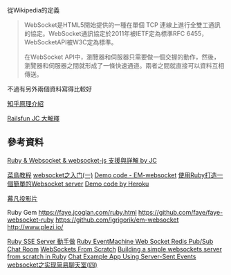 從Wikipedia的定義
> WebSocket是HTML5開始提供的一種在單個 TCP 連線上進行全雙工通訊的協定。WebSocket通訊協定於2011年被IETF定為標準RFC 6455，WebSocketAPI被W3C定為標準。
>
> 在WebSocket API中，瀏覽器和伺服器只需要做一個交握的動作，然後，瀏覽器和伺服器之間就形成了一條快速通道。兩者之間就直接可以資料互相傳送。

不過有另外兩個資料寫得比較好

[知乎原理介紹](https://www.zhihu.com/question/20215561)

[Railsfun JC 大解釋](http://railsfun.tw/t/rails-websocket/498/3)


## 參考資料

[Ruby & Websocket & websocket-js 支援與詳解 by JC](http://jokercatz.blogspot.tw/2013/04/ruby-websocket.html)

[菜鳥教程](http://www.runoob.com/html/html5-websocket.html)
[websocket之入门(一)](https://www.rails365.net/articles/websocket-zhi-ru-men-yi)
[Demo code - EM-websocket](https://blog.engineyard.com/2013/getting-started-with-ruby-and-websockets)
[使用Ruby打造一個簡單的Websocket server](http://blog.liveneeq.com/tech/2015/12/16/simple-websocket-server-in-ruby.html)
[Demo code by Heroku](https://devcenter.heroku.com/articles/ruby-websockets)

[幕凡投影片](http://www.slideshare.net/ryudoawaru/rt28-29828529)


Ruby Gem
https://faye.jcoglan.com/ruby.html
https://github.com/faye/faye-websocket-ruby
https://github.com/igrigorik/em-websocket
http://www.plezi.io/

[Ruby SSE Server 動手做](http://tonytonyjan.net/2015/11/05/concurrent-ruby/)
[Ruby EventMachine Web Socket Redis Pub/Sub Chat Room](http://ericlondon.com/2014/03/04/ruby-eventmachine-web-socket-redis-pub-sub-chat-room.html)
[WebSockets From Scratch](https://blog.pusher.com/websockets-from-scratch/)
[Building a simple websockets server from scratch in Ruby](http://blog.honeybadger.io/building-a-simple-websockets-server-from-scratch-in-ruby/)
[Chat Example App Using Server-Sent Events](https://robots.thoughtbot.com/chat-example-app-using-server-sent-events)
[websocket之实现简易聊天室(四)](https://www.rails365.net/articles/websocket-zhi-shi-xian-jian-yi-liao-tian-shi-si)
